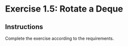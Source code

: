 # Exercise 1.5: Rotate a Deque

## Instructions

Complete the exercise according to the requirements.
